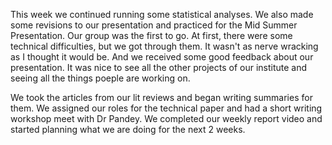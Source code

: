 This week we continued running some statistical analyses. 
We also made some revisions to our presentation and practiced for the Mid Summer Presentation. Our group was the first to go. 
At first, there were some technical difficulties, but we got through them. 
It wasn't as nerve wracking as I thought it would be. And we received some good feedback about our presentation. 
It was nice to see all the other projects of our institute and seeing all the things poeple are working on.

We took the articles from our lit reviews and began writing summaries for them. 
We assigned our roles for the technical paper and had a short writing workshop meet with Dr Pandey.
We completed our weekly report video and started planning what we are doing for the next 2 weeks.
